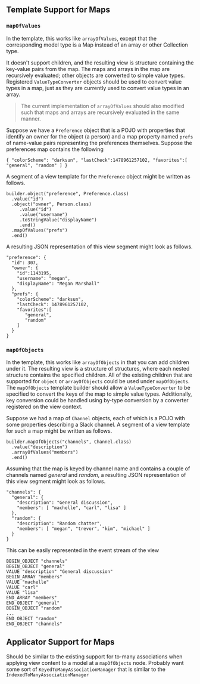 ## Template Support for Maps

### `mapOfValues`
In the template, this works like `arrayOfValues`, except that the corresponding model type is a Map instead of an array or other Collection type.

It doesn't support children, and the resulting view is structure containing the key-value pairs from the map. The maps and arrays in the map are recursively evaluated; other objects are converted to simple value types. Registered `ValueTypeConverter` objects should be used to convert value types in a map, just as they are currently used to convert value types in an array.

> The current implementation of `arrayOfValues` should also modified such that maps and arrays are recursively evaluated in the same manner.

Suppose we have a `Preference` object that is a POJO with properties that identify an owner for the object (a person) and a map property named `prefs` of name-value pairs representing the preferences themselves. Suppose the preferences map contains the following

```
{ "colorScheme": "darksun", "lastCheck":1478961257102, "favorites":[ "general", "random" ] }
```

A segment of a view template for the `Preference` object might be written as follows.

```
builder.object("preference", Preference.class)
  .value("id")
  .object("owner", Person.class)
     .value("id")
     .value("username")
     .toStringValue("displayName")
     .end()
  .mapOfValues("prefs")
  .end()
```

A resulting JSON representation of this view segment might look as follows.

```
"preference": {
  "id": 307,
  "owner": {
    "id":1143195,
    "username": "megan",
    "displayName": "Megan Marshall"
  },
  "prefs": { 
    "colorScheme": "darksun", 
    "lastCheck": 1478961257102, 
    "favorites":[ 
       "general", 
       "random" 
    ] 
  }
}
```

### `mapOfObjects`
In the template, this works like `arrayOfObjects` in that you can add children under it. The resulting view is a structure of structures, where each nested structure contains the specified children. All of the existing children that are supported for `object` or `arrayOfObjects` could be used under `mapOfObjects`. The `mapOfObjects` template builder should allow a `ValueTypeConverter` to be specified to convert the keys of the map to simple value types. Additionally, key conversion could be handled using by-type conversion by a converter registered on the view context.

Suppose we had a map of `Channel` objects, each of which is a POJO with some properties describing a Slack channel. A segment of a view template for such a map might be written as follows.

```
builder.mapOfObjects("channels", Channel.class)
  .value("description")
  .arrayOfValues("members")
  .end()
```

Assuming that the map is keyed by channel name and contains a couple of channels named _general_ and _random_, a resulting JSON representation of this view segment might look as follows.

```
"channels": {
  "general": {
    "description": "General discussion",
    "members": [ "machelle", "carl", "lisa" ]
  },
  "random": {
    "description": "Random chatter",
    "members": [ "megan", "trevor", "kim", "michael" ]
  }
}
```

This can be easily represented in the event stream of the view

```
BEGIN_OBJECT "channels"
BEGIN_OBJECT "general"
VALUE "description" "General discussion"
BEGIN_ARRAY "members"
VALUE "machelle"
VALUE "carl"
VALUE "lisa"
END_ARRAY "members"
END_OBJECT "general"
BEGIN_OBJECT "random"
...
END_OBJECT "random"
END_OBJECT "channels"
```

## Applicator Support for Maps

Should be similar to the existing support for to-many associations when applying view content to a model at a `mapOfObjects` node.
Probably want some sort of `KeyedToManyAssociationManager` that is similar to the `IndexedToManyAssociationManager`
